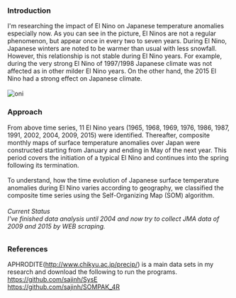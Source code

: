 ### Introduction
I'm researching the impact of El Nino on Japanese temperature anomalies especially now. As you can see in the picture, El Ninos are not a regular phenomenon, but appear once in every two to seven years. During El Nino, Japanese winters are noted to be warmer than usual with less snowfall. However, this relationship is not stable during El Nino years. For example, during the very strong El Nino of 1997/1998 Japanese climate was not affected as in other milder El Nino years. On the other hand, the 2015 El Nino had a strong effect on Japanese climate.<br><br>
![oni](https://user-images.githubusercontent.com/59592810/75132096-05b88880-5719-11ea-8fe5-a50286ef0a27.png)
### Approach
From above time series, 11 El Nino years (1965, 1968, 1969, 1976, 1986, 1987, 1991, 2002, 2004, 2009, 2015) were identified. Thereafter, composite monthly maps of surface temperature anomalies over Japan were constructed starting from January and ending in May of the next year. This period covers the initiation of a typical El Nino and continues into the spring following its termination.<br><br>
To understand, how the time evolution of Japanese surface temperature anomalies during El Nino varies according to geography, we classified the composite time series using the Self-Organizing Map (SOM) algorithm.<br>
###### Current Status<br>I've finished data analysis until 2004 and now try to collect JMA data of 2009 and 2015 by WEB scraping.<br>
### References
APHRODITE(http://www.chikyu.ac.jp/precip/) is a main data sets in my research and download the following to run the programs.<br>
https://github.com/sajinh/SysE<br>
https://github.com/sajinh/SOMPAK_4R

